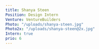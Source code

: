 ```yaml
---
title: Shanya Steen
Position: Design Intern
Venture: VentureBuilders
Photo: "/uploads/shanya-steen.jpg"
Photo2x: "/uploads/shanya-steen@2x.jpg"
Intern: true
prio: 6
---
```


